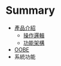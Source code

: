 # Summary

* [產品介紹](README.md)
   * [操作邏輯](cao_zuo_luo_ji.md)
   * [功能架構](gong_neng_jia_gou.md)
* [OOBE](Introduction.md)
* 系統功能

